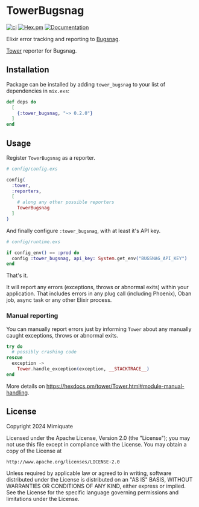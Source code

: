 # TowerBugsnag

[![ci](https://github.com/mimiquate/tower_bugsnag/actions/workflows/ci.yml/badge.svg?branch=main)](https://github.com/mimiquate/tower_bugsnag/actions?query=branch%3Amain)
[![Hex.pm](https://img.shields.io/hexpm/v/tower_bugsnag.svg)](https://hex.pm/packages/tower_bugsnag)
[![Documentation](https://img.shields.io/badge/Documentation-purple.svg)](https://hexdocs.pm/tower_bugsnag)

Elixir error tracking and reporting to [Bugsnag](https://www.bugsnag.com/).

[Tower](https://github.com/mimiquate/tower) reporter for Bugsnag.

## Installation

Package can be installed by adding `tower_bugsnag` to your list of dependencies in `mix.exs`:

```elixir
def deps do
  [
    {:tower_bugsnag, "~> 0.2.0"}
  ]
end
```

## Usage

Register `TowerBugsnag` as a reporter.

```elixir
# config/config.exs

config(
  :tower,
  :reporters,
  [
    # along any other possible reporters
    TowerBugsnag
  ]
)
```

And finally configure `:tower_bugsnag`, with at least it's API key.

```elixir
# config/runtime.exs

if config_env() == :prod do
  config :tower_bugsnag, api_key: System.get_env("BUGSNAG_API_KEY")
end
```

That's it.

It will report any errors (exceptions, throws or abnormal exits) within your application. That includes errors in
any plug call (including Phoenix), Oban job, async task or any other Elixir process.

### Manual reporting

You can manually report errors just by informing `Tower` about any manually caught exceptions, throws or abnormal exits.


```elixir
try do
  # possibly crashing code
rescue
  exception ->
    Tower.handle_exception(exception, __STACKTRACE__)
end
```

More details on https://hexdocs.pm/tower/Tower.html#module-manual-handling.

## License

Copyright 2024 Mimiquate

Licensed under the Apache License, Version 2.0 (the "License");
you may not use this file except in compliance with the License.
You may obtain a copy of the License at

    http://www.apache.org/licenses/LICENSE-2.0

Unless required by applicable law or agreed to in writing, software
distributed under the License is distributed on an "AS IS" BASIS,
WITHOUT WARRANTIES OR CONDITIONS OF ANY KIND, either express or implied.
See the License for the specific language governing permissions and
limitations under the License.
